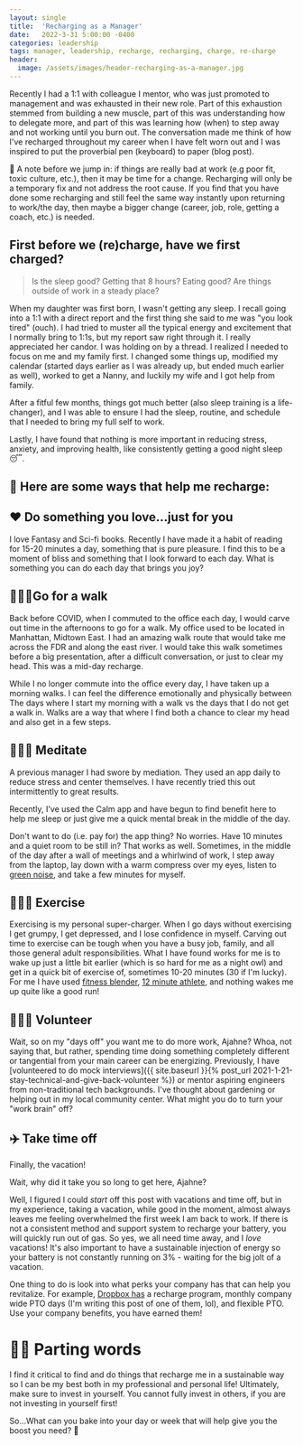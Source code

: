 ```yaml
---
layout: single
title:  'Recharging as a Manager'
date:   2022-3-31 5:00:00 -0400
categories: leadership
tags: manager, leadership, recharge, recharging, charge, re-charge
header:
  image: /assets/images/header-recharging-as-a-manager.jpg
---
```

Recently I had a 1:1 with colleague I mentor, who was just promoted to management and was exhausted in their new role. Part of this exhaustion stemmed from building a new muscle, part of this was understanding how to delegate more, and part of this was learning how (when) to step away and not working until you burn out. The conversation made me think of how I've recharged throughout my career when I have felt worn out and I was inspired to put the proverbial pen (keyboard) to paper (blog post).

📝 A note before we jump in: if things are really bad at work (e.g poor fit, toxic culture, etc.), then it may be time for a change. Recharging will only be a temporary fix and not address the root cause. If you find that you have done some recharging and still feel the same way instantly upon returning to work/the day, then maybe a bigger change (career, job, role, getting a coach, etc.) is needed.

## First before we (re)charge, have we first charged?
> Is the sleep good? Getting that 8 hours? Eating good? Are things outside of work in a steady place?

When my daughter was first born, I wasn't getting any sleep. I recall going into a 1:1 with a direct report and the first thing she said to me was "you look tired" (ouch).  I had tried to muster all the typical energy and excitement that I normally bring to 1:1s, but my report saw right through it. I really appreciated her candor. I was holding on by a thread. I realized I needed to focus on me and my family first. I changed some things up, modified my calendar (started days earlier as I was already up, but ended much earlier as well), worked to get a Nanny, and luckily my wife and I got help from family.

After a fitful few months, things got much better (also sleep training is a life-changer), and I was able to ensure I had the sleep, routine, and schedule that I needed to bring my full self to work.

Lastly, I have found that nothing is more important in reducing stress, anxiety, and improving health, like consistently getting a good night sleep 😴.

🔌 Here are some ways that help me recharge:
---


## ❤️ Do something you love...just for you
I love Fantasy and Sci-fi books. Recently I have made it a habit of reading for 15-20 minutes a day, something that is pure pleasure. I find this to be a moment of bliss and something that I look forward to each day.  What is something you can do each day that brings you joy?


## 🚶🏾‍♀️Go for a walk
Back before COVID, when I commuted to the office each day, I would carve out time in the afternoons to go for a walk. My office used to be located in Manhattan, Midtown East. I had an amazing walk route that would take me across the FDR and along the east river. I would take this walk sometimes before a big presentation, after a difficult conversation, or just to clear my head. This was a mid-day recharge.

While I no longer commute into the office every day, I have taken up a morning walks. I can feel the difference emotionally and physically between The days where I start my morning with a walk vs the days that I do not get a walk in. Walks are a way that where I find both a chance to clear my head and also get in a few steps.   

## 🧘🏾‍♂️ Meditate
A previous manager I had swore by mediation. They used an app daily to reduce stress and center themselves. I have recently tried this out intermittently to great results.

Recently, I've used the Calm app and have begun to find benefit here to help me sleep or just give me a quick mental break in the middle of the day.

Don't want to do (i.e. pay for) the app thing? No worries. Have 10 minutes and a quiet room to be still in? That works as well. Sometimes, in the middle of the day after a wall of meetings and a whirlwind of work, I step away from the laptop, lay down with a warm compress over my eyes, listen to [green noise](https://www.youtube.com/watch?v=y9yhdPuP8QE), and take a few minutes for myself.

## 🏃🏽‍♂️ Exercise
Exercising is my personal super-charger. When I go days without exercising I get grumpy, I get depressed, and I lose confidence in myself. Carving out time to exercise can be tough when you have a busy job, family, and all those general adult responsibilities. What I have found works for me is to wake up just a little bit earlier (which is so hard for me as a night owl) and get in a quick bit of exercise of, sometimes 10-20 minutes (30 if I'm lucky). For me I have used [fitness blender](https://www.fitnessblender.com/videos), [12 minute athlete](https://www.12minuteathlete.com/app/), and nothing wakes me up quite like a good run!  

## 🙋🏾‍♀️ Volunteer
Wait, so on my "days off" you want me to do more work, Ajahne? Whoa, not saying that, but rather, spending time doing something completely different or tangential from your main career can be energizing. Previously, I have [volunteered to do mock interviews]({{ site.baseurl }}{% post_url 2021-1-21-stay-technical-and-give-back-volunteer %}) or mentor aspiring engineers from non-traditional tech backgrounds. I've thought about gardening or helping out in my local community center.  What might you do to turn your "work brain" off?

## ✈️ Take time off
Finally, the vacation!

Wait, why did it take you so long to get here, Ajahne?

Well, I figured I could _start_ off this post with vacations and time off, but in my experience, taking a vacation, while good in the moment, almost always leaves me feeling overwhelmed the first week I am back to work. If there is not a consistent method and support system to recharge your battery, you will quickly run out of gas. So yes, we all need time away, and I _love_ vacations! It's also important to have a sustainable injection of energy so your battery is not constantly running on 3% - waiting for the big jolt of a vacation.

One thing to do is look into what perks your company has that can help you revitalize. For example, [Dropbox has](https://jobs.dropbox.com/Benefits#:~:text=Our%20essential%20U.S.%20benefits%20include,options%20offered%20through%20Modern%20Health.) a recharge program, monthly company wide PTO days (I'm writing this post of one of them, lol), and flexible PTO. Use your company benefits, you have earned them!

# ✌🏾 Parting words
I find it critical to find and do things that recharge me in a sustainable way so I can be my best both in my professional and personal life! Ultimately, make sure to invest in yourself. You cannot fully invest in others, if you are not investing in yourself first!


So...What can you bake into your day or week that will help give you the boost you need? 🔋
